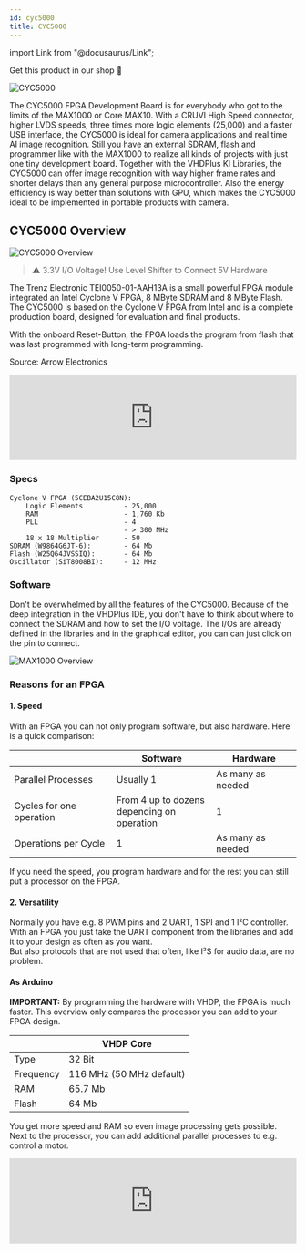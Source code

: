 ```yaml
---
id: cyc5000
title: CYC5000
---
```


import Link from "@docusaurus/Link";

<Link className="button button--lg shopButton margin-bottom--lg" href="https://shop.vhdplus.com/product/cyc1000/">Get this product in our shop 🛒</Link>

![CYC5000](/img/cyc5000/TEI0050-01-AAH13A_0.png)

The CYC5000 FPGA Development Board is for everybody who got to the limits of the MAX1000 or Core MAX10. With a CRUVI High Speed connector, higher LVDS speeds, three times more logic elements (25,000) and a faster USB interface, the CYC5000 is ideal for camera applications and real time AI image recognition. Still you have an external SDRAM, flash and programmer like with the MAX1000 to realize all kinds of projects with just one tiny development board.
Together with the VHDPlus KI Libraries, the CYC5000 can offer image recognition with way higher frame rates and shorter delays than any general purpose microcontroller. Also the energy efficiency is way better than solutions with GPU, which makes the CYC5000 ideal to be implemented in portable products with camera.

## CYC5000 Overview
![CYC5000 Overview](/img/cyc5000/Top_labled.png)

> :warning: 3.3V I/O Voltage! Use Level Shifter to Connect 5V Hardware

The Trenz Electronic TEI0050-01-AAH13A is a small powerful FPGA module integrated an Intel Cyclone V FPGA, 8 MByte SDRAM and 8 MByte Flash. The CYC5000 is based on the Cyclone V FPGA from Intel and is a complete production board, designed for evaluation and final products.

With the onboard Reset-Button, the FPGA loads the program from flash that was last programmed with long-term programming.

Source: Arrow Electronics

<div class="fluidMedia"><iframe id="ytplayer" type="text/html" width="100%" src="https://www.youtube.com/embed/zSNgOrOqXTg?autoplay=0&origin=http://vhdplus.com" frameborder="0" allowFullScreen></iframe></div>

### Specs

    Cyclone V FPGA (5CEBA2U15C8N):
        Logic Elements          - 25,000
        RAM                     - 1,760 Kb
        PLL                     - 4
                                - > 300 MHz
        18 x 18 Multiplier      - 50
    SDRAM (W9864G6JT-6):        - 64 Mb
    Flash (W25Q64JVSSIQ):       - 64 Mb
    Oscillator (SiT8008BI):     - 12 MHz

### Software

Don't be overwhelmed by all the features of the CYC5000. Because of the deep integration in the VHDPlus IDE, you don't have to think about where to connect the SDRAM and how to set the I/O voltage. The I/Os are already defined in the libraries and in the graphical editor, you can can just click on the pin to connect.

![MAX1000 Overview](/img/max1000/Image2.jpg)

### Reasons for an FPGA

#### 1. Speed
With an FPGA you can not only program software, but also hardware. Here is a quick comparison:

|                        |Software                                      |Hardware         |
|------------------------|----------------------------------------------|-----------------|
|Parallel Processes      |Usually 1                                     |As many as needed|
|Cycles for one operation|From 4 up to dozens<br/>depending on operation|1                |
|Operations per Cycle    |1                                             |As many as needed|

If you need the speed, you program hardware and for the rest you can still put a processor on the FPGA.

#### 2. Versatility
Normally you have e.g. 8 PWM pins and 2 UART, 1 SPI and 1 I²C controller. With an FPGA you just take the UART component from the libraries and add it to your design as often as you want. <br/>
But also protocols that are not used that often, like I²S for audio data, are no problem.

#### As Arduino
**IMPORTANT:** By programming the hardware with VHDP, the FPGA is much faster. This overview only compares the processor you can add to your FPGA design.

|           | VHDP Core                         |
|-----------|-----------------------------------|
| Type      | 32 Bit                            |
| Frequency | 116 MHz (50 MHz default)          |
| RAM       | 65.7 Mb                           |
| Flash     | 64 Mb                             |

You get more speed and RAM so even image processing gets possible. Next to the processor, you can add additional parallel processes to e.g. control a motor.

<div class="fluidMedia"><iframe id="ytplayer" type="text/html" width="100%" src="https://www.youtube.com/embed/WZTix6MlBNM?autoplay=0&origin=http://vhdplus.com" frameborder="0" allowFullScreen></iframe></div>